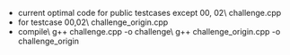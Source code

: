- current optimal code for public testcases except 00, 02\\
challenge.cpp
- for testcase 00,02\\
challenge_origin.cpp
- compile\\
g++ challenge.cpp -o challenge\\
g++ challenge_origin.cpp -o challenge_origin
